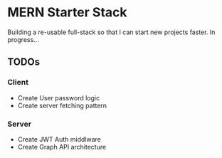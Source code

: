 # MERN Starter Stack
Building a re-usable full-stack so that I can start new projects faster. In progress...

## TODOs

### Client
- Create User password logic
- Create server fetching pattern

### Server
- Create JWT Auth middlware
- Create Graph API architecture